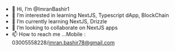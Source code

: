 - 👋 Hi, I’m @ImranBashir1
- 👀 I’m interested in learning NextJS, Typescript dApp, BlockChain
- 🌱 I’m currently learning NextJS, Drizzle
- 💞️ I’m looking to collaborate on NextJS apps
- 📫 How to reach me ...Mobile : 03005558228/imran.bashir78@gmail.com

<!---
ImranBashir1/ImranBashir1 is a ✨ special ✨ repository because its `README.md` (this file) appears on your GitHub profile.
You can click the Preview link to take a look at your changes.
--->
